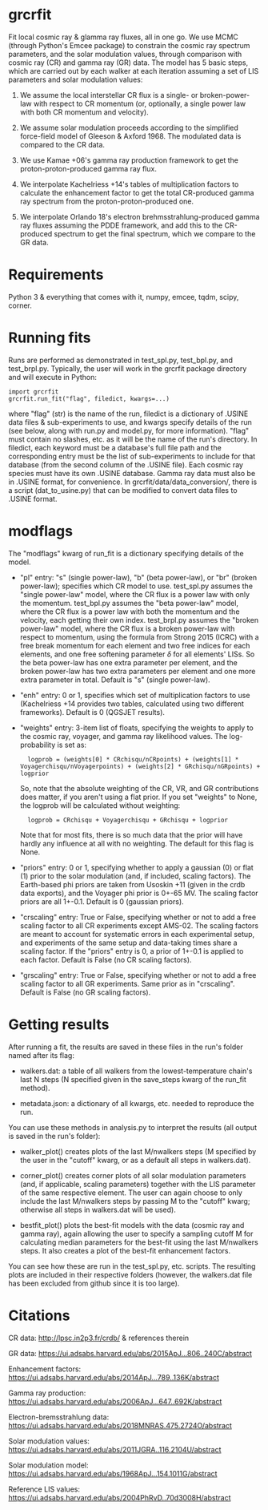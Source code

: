 
# grcrfit

Fit local cosmic ray & glamma ray fluxes, all in one go. We use MCMC (through Python's Emcee package) to constrain the cosmic ray spectrum parameters, and the solar modulation values, through comparison with cosmic ray (CR) and gamma ray (GR) data. The model has 5 basic steps, which are carried out by each walker at each iteration assuming a set of LIS parameters and solar modulation values:

1. We assume the local interstellar CR flux is a single- or broken-power-law with respect to CR momentum (or, optionally, a single power law with both CR momentum and velocity).

2. We assume solar modulation proceeds according to the simplified force-field model of Gleeson & Axford 1968. The modulated data is compared to the CR data.

2. We use Kamae +06's gamma ray production framework to get the proton-proton-produced gamma ray flux.

3. We interpolate Kachelriess +14's tables of multiplication factors to calculate the enhancement factor to get the total CR-produced gamma ray spectrum from the proton-proton-produced one.

4. We interpolate Orlando 18's electron brehmsstrahlung-produced gamma ray fluxes assuming the PDDE framework, and add this to the CR-produced spectrum to get the final spectrum, which we compare to the GR data.


# Requirements

Python 3 & everything that comes with it, numpy, emcee, tqdm, scipy, corner.


# Running fits

Runs are performed as demonstrated in test_spl.py, test_bpl.py, and test_brpl.py. Typically, the user will work in the grcrfit package directory and will execute in Python:

    import grcrfit
    grcrfit.run_fit("flag", filedict, kwargs=...)

where "flag" (str) is the name of the run, filedict is a dictionary of .USINE data files & sub-experiments to use, and kwargs specify details of the run (see below, along with run.py and model.py, for more information). "flag" must contain no slashes, etc. as it will be the name of the run's directory. In filedict, each keyword must be a database's full file path and the corresponding entry must be the list of sub-experiments to include for that database (from the second column of the .USINE file). Each cosmic ray species must have its own .USINE database. Gamma ray data must also be in .USINE format, for convenience. In grcrfit/data/data_conversion/, there is a script (dat_to_usine.py) that can be modified to convert data files to .USINE format.


# modflags

The "modflags" kwarg of run_fit is a dictionary specifying details of the model.

- "pl" entry: "s" (single power-law), "b" (beta power-law), or "br" (broken power-law); specifies which CR model to use. test_spl.py assumes the "single power-law" model, where the CR flux is a power law with only the momentum. test_bpl.py assumes the "beta power-law" model, where the CR flux is a power law with both the momentum and the velocity, each getting their own index. test_brpl.py assumes the "broken power-law" model, where the CR flux is a broken power-law with respect to momentum, using the formula from Strong 2015 (ICRC) with a free break momentum for each element and two free indices for each elements, and one free softening parameter $\delta$ for all elements' LISs. So the beta power-law has one extra parameter per element, and the broken power-law has two extra parameters per element and one more extra parameter in total. Default is "s" (single power-law).

- "enh" entry: 0 or 1, specifies which set of multiplication factors to use (Kachelriess +14 provides two tables, calculated using two different frameworks). Default is 0 (QGSJET results).

- "weights" entry: 3-item list of floats, specifying the weights to apply to the cosmic ray, voyager, and gamma ray likelihood values. The log-probability is set as:

        logprob = (weights[0] * CRchisqu/nCRpoints) + (weights[1] * Voyagerchisqu/nVoyagerpoints) + (weights[2] * GRchisqu/nGRpoints) + logprior

    So, note that the absolute weighting of the CR, VR, and GR contributions does matter, if you aren't using a flat prior. If you set "weights" to None, the logprob will be calculated without weighting:
    
        logprob = CRchisqu + Voyagerchisqu + GRchisqu + logprior
    
    Note that for most fits, there is so much data that the prior will have hardly any influence at all with no weighting. The default for this flag is None.

- "priors" entry: 0 or 1, specifying whether to apply a gaussian (0) or flat (1) prior to the solar modulation (and, if included, scaling factors). The Earth-based phi priors are taken from Usoskin +11 (given in the crdb data exports), and the Voyager phi prior is 0+-65 MV. The scaling factor priors are all 1+-0.1. Default is 0 (gaussian priors).

- "crscaling" entry: True or False, specifying whether or not to add a free scaling factor to all CR experiments except AMS-02. The scaling factors are meant to account for systematic errors in each experimental setup, and experiments of the same setup and data-taking times share a scaling factor. If the "priors" entry is 0, a prior of 1+-0.1 is applied to each factor. Default is False (no CR scaling factors).

- "grscaling" entry: True or False, specifying whether or not to add a free scaling factor to all GR experiments. Same prior as in "crscaling". Default is False (no GR scaling factors).


# Getting results

After running a fit, the results are saved in these files in the run's folder named after its flag:

- walkers.dat: a table of all walkers from the lowest-temperature chain's last N steps (N specified given in the save_steps kwarg of the run_fit method).

- metadata.json: a dictionary of all kwargs, etc. needed to reproduce the run.

You can use these methods in analysis.py to interpret the results (all output is saved in the run's folder):

- walker_plot() creates plots of the last M/nwalkers steps (M specified by the user in the "cutoff" kwarg, or as a default all steps in walkers.dat).

- corner_plot() creates corner plots of all solar modulation parameters (and, if applicable, scaling parameters) together with the LIS parameter of the same respective element. The user can again choose to only include the last M/nwalkers steps by passing M to the "cutoff" kwarg; otherwise all steps in walkers.dat will be used).

- bestfit_plot() plots the best-fit models with the data (cosmic ray and gamma ray), again allowing the user to specify a sampling cutoff M for calculating median parameters for the best-fit using the last M/nwalkers steps. It also creates a plot of the best-fit enhancement factors.

You can see how these are run in the test_spl.py, etc. scripts. The resulting plots are included in their respective folders (however, the walkers.dat file has been excluded from github since it is too large).


# Citations

CR data: http://lpsc.in2p3.fr/crdb/ & references therein

GR data: https://ui.adsabs.harvard.edu/abs/2015ApJ...806..240C/abstract

Enhancement factors: https://ui.adsabs.harvard.edu/abs/2014ApJ...789..136K/abstract

Gamma ray production: https://ui.adsabs.harvard.edu/abs/2006ApJ...647..692K/abstract

Electron-bremsstrahlung data: https://ui.adsabs.harvard.edu/abs/2018MNRAS.475.2724O/abstract

Solar modulation values: https://ui.adsabs.harvard.edu/abs/2011JGRA..116.2104U/abstract

Solar modulation model: https://ui.adsabs.harvard.edu/abs/1968ApJ...154.1011G/abstract

Reference LIS values: https://ui.adsabs.harvard.edu/abs/2004PhRvD..70d3008H/abstract
